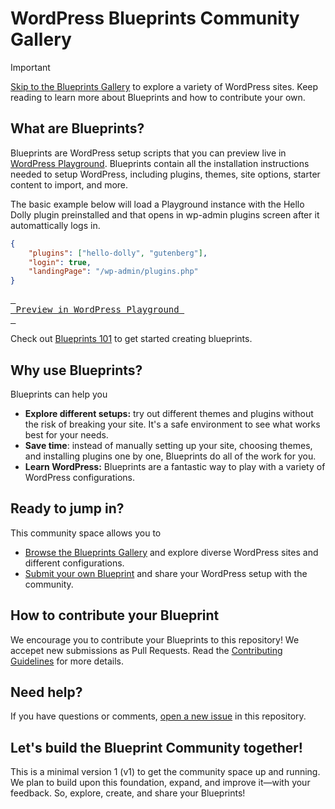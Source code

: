 # WordPress Blueprints Community Gallery

> [!IMPORTANT]  
> [Skip to the Blueprints Gallery](./GALLERY.md) to explore a variety of WordPress sites. Keep reading to learn more about Blueprints and how to contribute your own.

## What are Blueprints?

Blueprints are WordPress setup scripts that you can preview live in [WordPress Playground](https://w.org/playground). Blueprints contain all the installation instructions needed to setup WordPress, including plugins, themes, site options, starter content to import, and more.

The basic example below will load a Playground instance with the Hello Dolly plugin preinstalled and that opens in wp-admin plugins screen after it automattically logs in. 

```json
{
    "plugins": ["hello-dolly", "gutenberg"],
    "login": true,
    "landingPage": "/wp-admin/plugins.php"
}
```
[<kbd> <br> Preview in WordPress Playground <br> </kbd>](https://playground.wordpress.net/#%7B%22plugins%22:%5B%22hello-dolly%22,%22gutenberg%22%5D,%20%22login%22:%20true,%20%22landingPage%22:%20%22/wp-admin/plugins.php%22%20%7D)

Check out [Blueprints 101](./docs/index.md) to get started creating blueprints. 


## Why use Blueprints?

Blueprints can help you

- **Explore different setups:** try out different themes and plugins without the risk of breaking your site. It's a safe environment to see what works best for your needs.
- **Save time**: instead of manually setting up your site, choosing themes, and installing plugins one by one, Blueprints do all of the work for you.
- **Learn WordPress:** Blueprints are a fantastic way to play with a variety of WordPress configurations.

## Ready to jump in?

This community space allows you to

* [Browse the Blueprints Gallery](./GALLERY.md) and explore diverse WordPress sites and different configurations. 
* [Submit your own Blueprint](./CONTRIBUTING.md) and share your WordPress setup with the community.

## How to contribute your Blueprint

We encourage you to contribute your Blueprints to this repository! We accepet new submissions as Pull Requests. Read the [Contributing Guidelines](./CONTRIBUTING.md) for more details. 

## Need help?

If you have questions or comments, [open a new issue](https://github.com/wordpress/blueprints/issues) in this repository.

## Let's build the Blueprint Community together!

This is a minimal version 1 (v1) to get the community space up and running. We plan to build upon this foundation, expand, and improve it—with your feedback. So, explore, create, and share your Blueprints!
